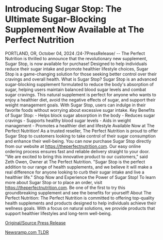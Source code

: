 # Introducing Sugar Stop: The Ultimate Sugar-Blocking Supplement Now Available at The Perfect Nutrition

PORTLAND, OR, October 04, 2024 /24-7PressRelease/ -- The Perfect Nutrition is thrilled to announce that the revolutionary new supplement, Sugar Stop, is now available for purchase! Designed to help individuals reduce their sugar intake and promote healthier lifestyle choices, Sugar Stop is a game-changing solution for those seeking better control over their cravings and overall health.  What is Sugar Stop?  Sugar Stop is an advanced sugar-blocking supplement formulated to reduce the body's absorption of sugar, helping users maintain balanced blood sugar levels and combat sugar cravings. This natural supplement is perfect for anyone who wants to enjoy a healthier diet, avoid the negative effects of sugar, and support their weight management goals. With Sugar Stop, users can indulge in their favorite foods without worrying about excessive sugar intake.  Key Benefits of Sugar Stop:  - Helps block sugar absorption in the body - Reduces sugar cravings - Supports healthy blood sugar levels - Aids in weight management - Promotes a healthier diet and lifestyle  Available Now at The Perfect Nutrition!  As a trusted reseller, The Perfect Nutrition is proud to offer Sugar Stop to customers looking to take control of their sugar consumption and enhance their well-being. You can now purchase Sugar Stop directly from our website at https://theperfectnutrition.com. Our easy online ordering process ensures fast and reliable delivery straight to your door.  "We are excited to bring this innovative product to our customers," said Zeth Owen, Owner at The Perfect Nutrition. "Sugar Stop is the perfect addition to our range of health supplements, and we believe it will make a real difference for anyone looking to curb their sugar intake and live a healthier life."  Shop Now and Experience the Power of Sugar Stop!  To learn more about Sugar Stop or to place an order, visit https://theperfectnutrition.com. Be one of the first to try this groundbreaking supplement and see the benefits for yourself!  About The Perfect Nutrition: The Perfect Nutrition is committed to offering top-quality health supplements and products designed to help individuals achieve their wellness goals. With a focus on natural solutions, we provide products that support healthier lifestyles and long-term well-being. 

[Original/Source Press Release](https://www.24-7pressrelease.com/press-release/514956/introducing-sugar-stop-the-ultimate-sugar-blocking-supplement-now-available-at-the-perfect-nutrition) 

[Newsramp.com TLDR](https://newsramp.com/None) 
